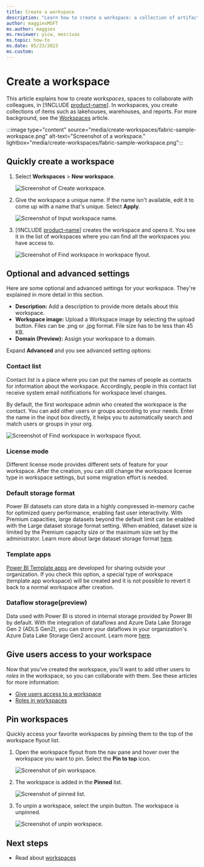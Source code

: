 ```yaml
---
title: Create a workspace
description: "Learn how to create a workspace: a collection of artifacts such as lakehouses, warehouses, and reports built to deliver key metrics for your organization."
author: maggiesMSFT
ms.author: maggies
ms.reviewer: yicw, mesrivas
ms.topic: how-to
ms.date: 05/23/2023
ms.custom: 
---
```

# Create a workspace

This article explains how to create *workspaces*, spaces to collaborate with colleagues, in [!INCLUDE [product-name](../includes/product-name.md)]. In workspaces, you create collections of items such as lakehouses, warehouses, and reports. For more background, see the [Workspaces](workspaces.md) article.

:::image type="content" source="media/create-workspaces/fabric-sample-workspace.png" alt-text="Screenshot of a workspace." lightbox="media/create-workspaces/fabric-sample-workspace.png":::

## Quickly create a workspace

1. Select **Workspaces** > **New workspace**.
   
     ![Screenshot of Create workspace.](media/create-workspaces/fabric-new-workspaces.png)

2. Give the workspace a unique name. If the name isn't available, edit it to come up with a name that's unique. Select **Apply**.

     ![Screenshot of Input workspace name.](media/create-workspaces/fabric-quickly-create-workspace.png)

3. [!INCLUDE [product-name](../includes/product-name.md)] creates the workspace and opens it. You see it in the list of workspaces where you can find all the workspaces you have access to.

   ![Screenshot of Find workspace in workspace flyout.](media/create-workspaces/fabric-workspace-in-flyout.png)

## Optional and advanced settings

Here are some optional and advanced settings for your workspace. They're explained in more detail in this section.

- **Description:** Add a description to provide more details about this workspace.
- **Workspace image:** Upload a Workspace image by selecting the upload button. Files can be .png or .jpg format. File size has to be less than 45 KB.
- **Domain (Preview):** Assign your workspace to a domain.
  
Expand **Advanced** and you see advanced setting options:

### Contact list

Contact list is a place where you can put the names of people as contacts for information about the workspace. Accordingly, people in this contact list receive system email notifications for workspace level changes. 

By default, the first workspace admin who created the workspace is the contact. You can add other users or groups according to your needs. Enter the name in the input box directly, it helps you to automatically search and match users or groups in your org.

![Screenshot of Find workspace in workspace flyout.](media/create-workspaces/fabric-contact-list.png)

### License mode

Different license mode provides different sets of feature for your workspace. After the creation, you can still change the workspace license type in workspace settings, but some migration effort is needed. 

### Default storage format

Power BI datasets can store data in a highly compressed in-memory cache for optimized query performance, enabling fast user interactivity. With Premium capacities, large datasets beyond the default limit can be enabled with the Large dataset storage format setting. When enabled, dataset size is limited by the Premium capacity size or the maximum size set by the administrator. Learn more about large dataset storage format [here](https://learn.microsoft.com/en-us/power-bi/enterprise/service-premium-large-models#enable-large-models).

### Template apps
  
[Power BI Template apps](https://learn.microsoft.com/en-us/power-bi/connect-data/service-template-apps-overview) are developed for sharing outside your organization. If you check this option, a special type of workspace (template app workspace) will be created and it is not possible to revert it back to a normal workspace after creation.
  
### Dataflow storage(preview)

Data used with Power BI is stored in internal storage provided by Power BI by default. With the integration of dataflows and Azure Data Lake Storage Gen 2 (ADLS Gen2), you can store your dataflows in your organization's Azure Data Lake Storage Gen2 account. Learn more [here](https://learn.microsoft.com/en-us/power-bi/transform-model/dataflows/dataflows-azure-data-lake-storage-integration#considerations-and-limitations).

## Give users access to your workspace

Now that you've created the workspace, you'll want to add other users to *roles* in the workspace, so you can collaborate with them. See these articles for more information:

- [Give users access to a workspace](give-access-workspaces.md)
- [Roles in workspaces](roles-workspaces.md)

## Pin workspaces

Quickly access your favorite workspaces by pinning them to the top of the workspace flyout list. 

1. Open the workspace flyout from the nav pane and hover over the workspace you want to pin. Select the **Pin to top** icon.

    ![Screenshot of pin workspace.](media/create-workspaces/pin-workspace.png)

1. The workspace is added in the **Pinned** list.

    ![Screenshot of pinned list.](media/create-workspaces/pinned-list.png)

1. To unpin a workspace, select the unpin button. The workspace is unpinned.

    ![Screenshot of unpin workspace.](media/create-workspaces/unpin-workspace.png)

## Next steps

* Read about [workspaces](workspaces.md)
